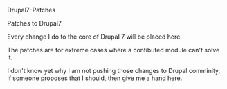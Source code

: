Drupal7-Patches

Patches to Drupal7

Every change I do to the core of Drupal 7 will be placed here.

The patches are for extreme cases where a contibuted module can't solve it.

I don't know yet why I am not pushing those changes to Drupal comminity, if
someone proposes that I should, then give me a hand here.